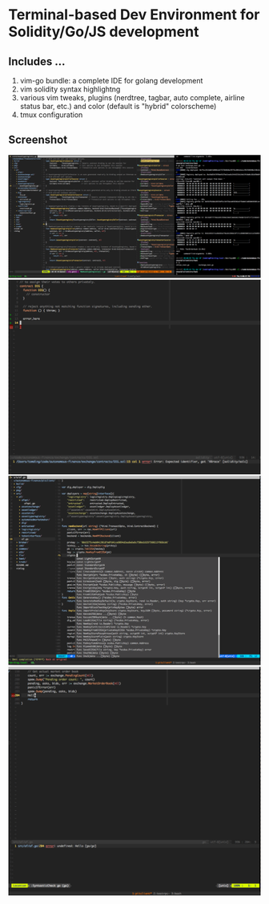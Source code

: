 # Terminal-based Dev Environment for Solidity/Go/JS development
## Includes ...
1. vim-go bundle: a complete IDE for golang development
2. vim solidity syntax highlightng
3. various vim tweaks, plugins (nerdtree, tagbar, auto complete, airline status bar, etc.) and color (default is "hybrid" colorscheme)
4. tmux configuration

## Screenshot
![Coding in GO](/screenshot.png?raw=true "Coding in GO")
![Solidity Highlighting & Syntax check](/screenshot-solidity-syntaxcheck.png?raw=true "Solidity")
![GO Auto complete](/screenshot-go-autocomplete.png?raw=true "Coding in GO")
![GO Syntax Check](/screenshot-go-syntaxcheck.png?raw=true "Coding in GO")

